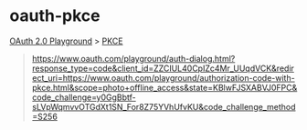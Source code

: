 # oauth-pkce

[OAuth 2.0 Playground](https://www.oauth.com/playground/) > [PKCE](https://www.oauth.com/playground/authorization-code-with-pkce.html)  

> https://www.oauth.com/playground/auth-dialog.html?response_type=code&client_id=ZZCIUL40CpIZc4Mr_UUqdVCK&redirect_uri=https://www.oauth.com/playground/authorization-code-with-pkce.html&scope=photo+offline_access&state=KBlwFJSXABVJ0FPC&code_challenge=y0GgBbtf-sLVpWqmvvOTGdXt1SN_For8Z75YVhUfvKU&code_challenge_method=S256
